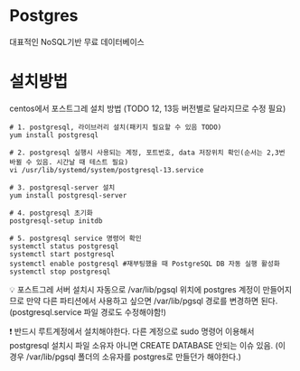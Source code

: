 # Postgres
대표적인 NoSQL기반 무료 데이터베이스

# 설치방법
centos에서 포스트그레 설치 방법
(TODO 12, 13등 버전별로 달라지므로 수정 필요)

```shell
# 1. postgresql, 라이브러리 설치(패키지 필요할 수 있음 TODO)
yum install postgresql

# 2. postgresql 실행시 사용되는 계정, 포트번호, data 저장위치 확인(순서는 2,3번 바뀔 수 있음. 시간날 때 테스트 필요)
vi /usr/lib/systemd/system/postgresql-13.service

# 3. postgresql-server 설치
yum install postgresql-server

# 4. postgresql 초기화
postgresql-setup initdb

# 5. postgresql service 명령어 확인
systemctl status postgresql 
systemctl start postgresql
systemctl enable postgresql #재부팅했을 때 PostgreSQL DB 자동 실행 활성화
systemctl stop postgresql
```

💡 포스트그레 서버 설치시 자동으로 /var/lib/pgsql 위치에 postgres 계정이 만들어지므로 만약 다른 파티션에서 사용하고 싶으면 /var/lib/pgsql 경로를 변경하면 된다. (postgresql.service 파일 경로도 수정해야함!)

❗ 반드시 루트계정에서 설치해야한다.
다른 계정으로 sudo 명령어 이용해서 postgresql 설치시 파일 소유자 아니면 CREATE DATABASE 안되는 이슈 있음. (이 경우 /var/lib/pgsql 폴더의 소유자를 postgres로 만들던가 해야한다.)